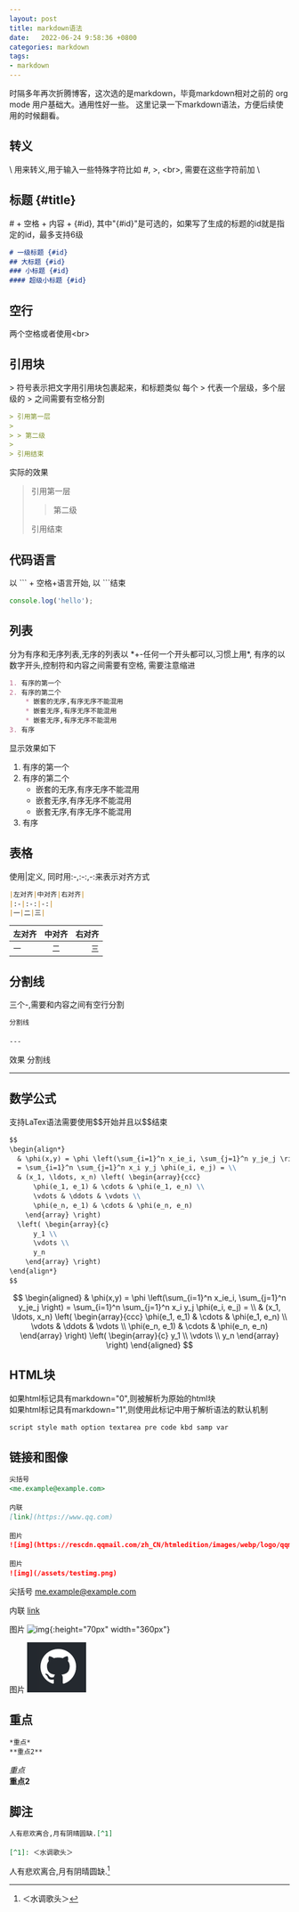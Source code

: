 ```yaml
---
layout: post
title: markdown语法
date:   2022-06-24 9:58:36 +0800
categories: markdown
tags:
- markdown
---
```

<script type="text/javascript" async src="http://cdn.mathjax.org/mathjax/latest/MathJax.js?config=TeX-AMS-MML_HTMLorMML"></script>

时隔多年再次折腾博客，这次选的是markdown，毕竟markdown相对之前的 org mode 用户基础大。通用性好一些。 这里记录一下markdown语法，方便后续使用的时候翻看。

## 转义

\\ 用来转义,用于输入一些特殊字符比如 \#, \>, \<br>, 需要在这些字符前加 \\

## 标题 {#title}

\# + 空格 + 内容 + {#id}, 其中"{#id}"是可选的，如果写了生成的标题的id就是指定的id，最多支持6级

``` markdown
# 一级标题 {#id}
## 大标题 {#id}
### 小标题 {#id}
#### 超级小标题 {#id}
```

## 空行

两个空格或者使用\<br>  

## 引用块

\> 符号表示把文字用引用块包裹起来，和标题类似 每个 > 代表一个层级，多个层级的 > 之间需要有空格分割

``` markdown
> 引用第一层
>
> > 第二级
>
> 引用结束
```

实际的效果
> 引用第一层
>
> > 第二级
>
> 引用结束

## 代码语言

以 \`\`\` + 空格+语言开始, 以 \`\`\`结束

 ``` javascript
console.log('hello');
 ```

## 列表

分为有序和无序列表,无序的列表以 \*+-任何一个开头都可以,习惯上用\*, 有序的以数字开头,控制符和内容之间需要有空格, 需要注意缩进

``` markdown
1. 有序的第一个
2. 有序的第二个
    * 嵌套的无序,有序无序不能混用
    * 嵌套无序,有序无序不能混用
    * 嵌套无序,有序无序不能混用
3. 有序
```

显示效果如下

1. 有序的第一个
2. 有序的第二个
    * 嵌套的无序,有序无序不能混用
    * 嵌套无序,有序无序不能混用
    * 嵌套无序,有序无序不能混用
3. 有序

## 表格

使用\|定义, 同时用\:\-,\:\-\:,\-\:来表示对齐方式

``` markdown
|左对齐|中对齐|右对齐|
|:-|:-:|-:|
|一|二|三|
```

|左对齐|中对齐|右对齐|
|:-|:-:|-:|
|一|二|三|

## 分割线

三个\-,需要和内容之间有空行分割

``` markdown
分割线

---
```

效果
分割线

---

## 数学公式

支持LaTex语法需要使用\$\$开始并且以\$\$结束

``` markdown
$$
\begin{align*}
  & \phi(x,y) = \phi \left(\sum_{i=1}^n x_ie_i, \sum_{j=1}^n y_je_j \right)
  = \sum_{i=1}^n \sum_{j=1}^n x_i y_j \phi(e_i, e_j) = \\
  & (x_1, \ldots, x_n) \left( \begin{array}{ccc}
      \phi(e_1, e_1) & \cdots & \phi(e_1, e_n) \\
      \vdots & \ddots & \vdots \\
      \phi(e_n, e_1) & \cdots & \phi(e_n, e_n)
    \end{array} \right)
  \left( \begin{array}{c}
      y_1 \\
      \vdots \\
      y_n
    \end{array} \right)
\end{align*}
$$
```

$$
\begin{aligned}
  & \phi(x,y) = \phi \left(\sum_{i=1}^n x_ie_i, \sum_{j=1}^n y_je_j \right)
  = \sum_{i=1}^n \sum_{j=1}^n x_i y_j \phi(e_i, e_j) = \\
  & (x_1, \ldots, x_n) \left( \begin{array}{ccc}
      \phi(e_1, e_1) & \cdots & \phi(e_1, e_n) \\
      \vdots & \ddots & \vdots \\
      \phi(e_n, e_1) & \cdots & \phi(e_n, e_n)
    \end{array} \right)
  \left( \begin{array}{c}
      y_1 \\
      \vdots \\
      y_n
    \end{array} \right)
\end{aligned}
$$

## HTML块

如果html标记具有markdown="0",则被解析为原始的html块  
如果html标记具有markdown="1",则使用此标记中用于解析语法的默认机制

``` html
script style math option textarea pre code kbd samp var
```

## 链接和图像

``` markdown
尖括号
<me.example@example.com>

内联
[link](https://www.qq.com)

图片
![img](https://rescdn.qqmail.com/zh_CN/htmledition/images/webp/logo/qqmail/qqmail_logo_default_70h206ff1.png){:height="70px" width="360px"}  

图片
![img](/assets/testimg.png)
```

尖括号
<me.example@example.com>

内联
[link](https://www.qq.com)

图片
![img](https://rescdn.qqmail.com/zh_CN/htmledition/images/webp/logo/qqmail/qqmail_logo_default_70h206ff1.png){:height="70px" width="360px"}  

图片
![img](/assets/testimg.png)

## 重点

``` markdown
*重点*  
**重点2**
```

*重点*  
**重点2**

## 脚注

``` markdown
人有悲欢离合,月有阴晴圆缺.[^1]

[^1]: ＜水调歌头＞
```

人有悲欢离合,月有阴晴圆缺.[^1]

[^1]: ＜水调歌头＞
